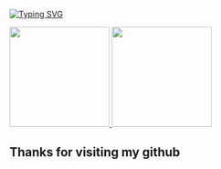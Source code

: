 [![Typing SVG](https://readme-typing-svg.herokuapp.com?font=Architects+Daughter&color=4693db&size=30&lines=Hey!+It's+Luthfi!;I'm+a+Web+Developer...;And+I+am+Indonesian)](https://git.io/typing-svg)

<p align="left">
<a href="https://github.com/mluthfifarid">
  <img height="175em" src="https://github-readme-stats-eight-theta.vercel.app/api?username=mluthfifrd&show_icons=true&theme=algolia&include_all_commits=true&count_private=true"/>
  <img height="175em" src="https://github-readme-stats-eight-theta.vercel.app/api/top-langs/?username=mluthfifrd&layout=compact&langs_count=8&theme=algolia"/>
</a>
</p>

## Thanks for visiting my github
